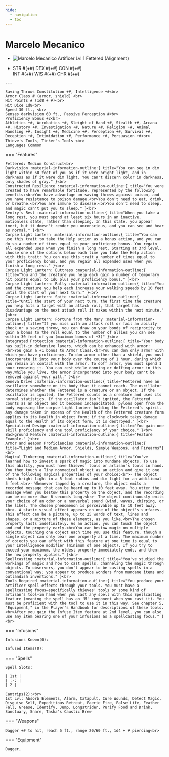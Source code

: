 ```yaml
---
hide:
  - navigation
  - toc
---
```


# Marcelo Mecanico

<div class="grid cards" markdown>
  
-   
    <img src="https://half-guinea-press.github.io/Nocturnal_Campaign/images/Marcelo_Mecanico.jpg" alt="Marcelo Mecanico">
    Artificer Lvl 1 Fettered (Alignment)

-    STR #(+#) DEX #(+#) CON #(+#)<br>INT #(+#) WIS #(+#) CHR #(+#)

    ---
    
    Saving Throws Constitution +#, Intelligence +#<br>
    Armor Class # (armor, shield) <br>
    Hit Points # (1d8 + #)<br>
    Hit Dice 1d8<br>
    Speed 30 ft., <br>
    Senses darkvision 60 ft., Passive Perception #<br>
    Proficiency Bonus +2<br>
    Athletics +#, Acrobatics +#, Sleight of Hand +#, Stealth +#, Arcana +#, History +#, Investigation +#, Nature +#, Religion +#, Animal Handling +#, Insight +#, Medicine +#, Perception +#, Survival +#, Deception +#, Intimidation +#, Performance +#, Persuasion +#<br>
    Thieve's Tools, Tinker's Tools <br>
    Languages Common

=== "Features"

    Fettered: Medium Construct<br>
    Darkvision :material-information-outline:{ title="You can see in dim light within 60 feet of you as if it were bright light, and in darkness as if it were dim light. You can't discern color in darkness, only shades of gray." }<br>
    Constructed Resilience :material-information-outline:{ title="You were created to have remarkable fortitude, represented by the following benefits:<br>You have advantage on saving throws against poison, and you have resistance to poison damage.<br>You don't need to eat, drink, or breathe.<br>You are immune to disease.<br>You don't need to sleep, and magic can't put you to sleep." }<br>
    Sentry's Rest :material-information-outline:{ title="When you take a long rest, you must spend at least six hours in an inactive, motionless state, rather than sleeping. In this state, you appear inert, but it doesn't render you unconscious, and you can see and hear as normal." }<br>
    Corpse Light Lantern :material-information-outline:{ title="You can use this trait to take the Help action as a bonus action, and you can do so a number of times equal to your proficiency bonus. You regain all expended uses when you finish a long rest. Starting at 3rd level, choose one of the options below each time you take the Help action with this trait: You can use this trait a number of times equal to your proficiency bonus, and you regain all expended uses when you finish a long rest." }<br>
    Corpse Light Lantern: Buttress :material-information-outline:{ title="You and the creature you help each gain a number of temporary hit points equal to 1d6 plus your proficiency bonus." }<br>
    Corpse Light Lantern: Rally :material-information-outline:{ title="You and the creature you help each increase your walking speeds by 10 feet until the start of your next turn." }<br>
    Corpse Light Lantern: Spite :material-information-outline:{ title="Until the start of your next turn, the first time the creature you help hits a target with an attack roll, that target has disadvantage on the next attack roll it makes within the next minute." }<br>
    Corpse Light Lantern: Fortune from the Many :material-information-outline:{ title="If you miss with an attack roll or fail an ability check or a saving throw, you can draw on your bonds of reciprocity to gain a bonus to the roll equal to the number of allies you can see within 30 feet of you (maximum bonus of +3)" }<br>
    Integrated Protection :material-information-outline:{ title="Your body has built-in defensive layers, which can be enhanced with armor:<br>You gain a +1 bonus to Armor Class.<br>You can don only armor with which you have proficiency. To don armor other than a shield, you must incorporate it into your body over the course of 1 hour, during which you remain in contact with the armor. To doff armor, you must spend 1 hour removing it. You can rest while donning or doffing armor in this way.While you live, the armor incorporated into your body can't be removed against your will." }<br>
    Geneva Drive :material-information-outline:{ title="Fettered have an oscillator somewhere on its body that it cannot reach. The oscillator determines whether the Fettered is a creature or an object. If the oscillator is ignited, the Fettered counts as a creature and uses its normal statistics. If the oscillator isn’t ignited, the Fettered counts as an object and it becomes incapacitated; pylons open from the body exposing the corpse light lantern holding the Fettered’s spirit. Any damage taken in excess of the Health of the Fettered creature form applies to its Health in object form; if the clockwork takes damage equal to the Health of its object form, it is destroyed." }<br>
    Specialized Design :material-information-outline:{ title="You gain one skill proficiency and one tool proficiency of your choice." }<br>
    Background Feature :material-information-outline:{ title="Feature Example." }<br>
    Armor and Weapon Proficiencies :material-information-outline:{ title="Light and Medium Armor, Shields, Simple Weapons, and Firearms"}<br>
    Magical Tinkering :material-information-outline:{ title="You've learned how to invest a spark of magic into mundane objects. To use this ability, you must have thieves' tools or artisan's tools in hand. You then touch a Tiny nonmagical object as an action and give it one of the following magical properties of your choice:<br>- The object sheds bright light in a 5-foot radius and dim light for an additional 5 feet.<br>- Whenever tapped by a creature, the object emits a recorded message that can be heard up to 10 feet away. You utter the message when you bestow this property on the object, and the recording can be no more than 6 seconds long.<br>- The object continuously emits your choice of an odor or a nonverbal sound (wind, waves, chirping, or the like). The chosen phenomenon is perceivable up to 10 feet away.<br>- A static visual effect appears on one of the object's surfaces. This effect can be a picture, up to 25 words of text, lines and shapes, or a mixture of these elements, as you like.<br>The chosen property lasts indefinitely. As an action, you can touch the object and end the property early.<br>You can bestow magic on multiple objects, touching one object each time you use this feature, though a single object can only bear one property at a time. The maximum number of objects you can affect with this feature at one time is equal to your Intelligence modifier (minimum of one object). If you try to exceed your maximum, the oldest property immediately ends, and then the new property applies." }<br>
    Spellcasting :material-information-outline:{ title="You've studied the workings of magic and how to cast spells, channeling the magic through objects. To observers, you don't appear to be casting spells in a conventional way; you appear to produce wonders from mundane items and outlandish inventions." }<br>
    Tools Required :material-information-outline:{ title="You produce your artificer spell effects through your tools. You must have a spellcasting focus—specifically thieves' tools or some kind of artisan's tool—in hand when you cast any spell with this Spellcasting feature (meaning the spell has an 'M' component when you cast it). You must be proficient with the tool to use it in this way. See chapter 5, "Equipment," in the Player's Handbook for descriptions of these tools.<br>After you gain the Infuse Item feature at 2nd level, you can also use any item bearing one of your infusions as a spellcasting focus." }<br>

=== "Infusions"

    Infusions Known(0):

    Infused Items(0):

=== "Spells"

    Spell Slots:

    | 1st |
    | :-: |
    | 2 |

    Cantrips(2):<br>
    1st Lvl: Absorb Elements, Alarm, Catapult, Cure Wounds, Detect Magic, Disguise Self, Expeditious Retreat, Faerie Fire, False Life, Feather Fall, Grease, Identify, Jump, Longstrider, Purify Food and Drink, Sanctuary, Snare, Tasha's Caustic Brew

=== "Weapons"   
  

    Dagger +# to hit, reach 5 ft., range 20/60 ft., 1d4 + # piercing<br>

=== "Equipment"

    Dagger, 

</div>
